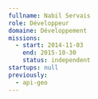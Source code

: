 ```yaml
---
fullname: Nabil Servais
role: Développeur
domaine: Développement
missions:
  - start: 2014-11-03
    end: 2015-10-30
    status: independent
startups: null
previously:
  - api-geo
---
```


